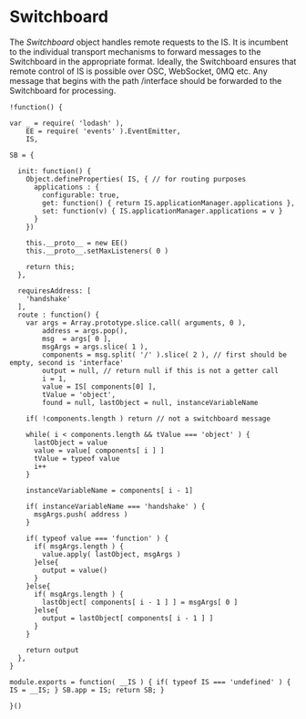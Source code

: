 Switchboard
===========
The *Switchboard* object handles remote requests to the IS. It is incumbent to the individual transport mechanisms
to forward messages to the Switchboard in the appropriate format. Ideally, the Switchboard ensures that remote
control of IS is possible over OSC, WebSocket, 0MQ etc. Any message that begins with the path /interface should be 
forwarded to the Switchboard for processing.

    !function() {
      
    var _ = require( 'lodash' ), 
        EE = require( 'events' ).EventEmitter,
        IS,
		
    SB = {
      
      init: function() {
        Object.defineProperties( IS, { // for routing purposes
          applications : {
            configurable: true,
            get: function() { return IS.applicationManager.applications },
            set: function(v) { IS.applicationManager.applications = v }
          }
        })
        
        this.__proto__ = new EE()
        this.__proto__.setMaxListeners( 0 )
        
        return this;
      },
      
      requiresAddress: [
        'handshake'
      ],
      route : function() {
        var args = Array.prototype.slice.call( arguments, 0 ),
            address = args.pop(),
            msg  = args[ 0 ],
            msgArgs = args.slice( 1 ),
            components = msg.split( '/' ).slice( 2 ), // first should be empty, second is 'interface'
            output = null, // return null if this is not a getter call
            i = 1, 
            value = IS[ components[0] ],
            tValue = 'object',
            found = null, lastObject = null, instanceVariableName
        
        if( !components.length ) return // not a switchboard message
        
        while( i < components.length && tValue === 'object' ) {
          lastObject = value
          value = value[ components[ i ] ]
          tValue = typeof value
          i++
        }
        
        instanceVariableName = components[ i - 1]
        
        if( instanceVariableName === 'handshake' ) {
          msgArgs.push( address )
        }
        
        if( typeof value === 'function' ) {
          if( msgArgs.length ) {
            value.apply( lastObject, msgArgs )
          }else{
            output = value()
          }
        }else{
          if( msgArgs.length ) {
            lastObject[ components[ i - 1 ] ] = msgArgs[ 0 ]
          }else{
            output = lastObject[ components[ i - 1 ] ]
          }
        }
        
        return output
      },
    }
    
    module.exports = function( __IS ) { if( typeof IS === 'undefined' ) { IS = __IS; } SB.app = IS; return SB; }
    
    }()